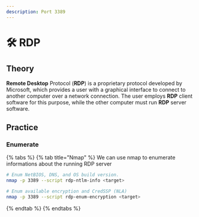 ```yaml
---
description: Port 3389
---
```


# 🛠️ RDP

## Theory

**Remote Desktop** Protocol (**RDP**) is a proprietary protocol developed by Microsoft, which provides a user with a graphical interface to connect to another computer over a network connection. The user employs **RDP** client software for this purpose, while the other computer must run **RDP** server software.

## Practice

### Enumerate

{% tabs %}
{% tab title="Nmap" %}
We can use nmap to enumerate informations about the running RDP server

```bash
# Enum NetBIOS, DNS, and OS build version.
nmap -p 3389 --script rdp-ntlm-info <target>

# Enum available encryption and CredSSP (NLA)
nmap -p 3389 --script rdp-enum-encryption <target>
```
{% endtab %}
{% endtabs %}

